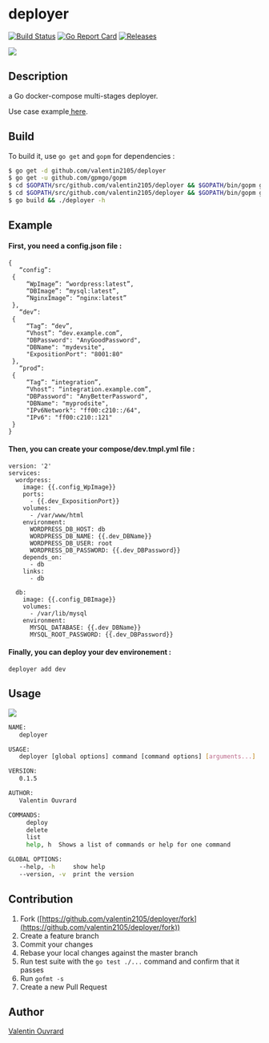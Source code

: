 # deployer
[![Build Status](https://travis-ci.org/valentin2105/deployer.svg?branch=master)](https://travis-ci.org/valentin2105/deployer)
[![Go Report Card](https://goreportcard.com/badge/github.com/valentin2105/deployer)](https://goreportcard.com/report/github.com/valentin2105/deployer)
[![Releases](https://coderelease.io/badge/valentin2105/deployer)](https://coderelease.io/github/repository/valentin2105/deployer)

![](https://i.imgur.com/Je8FbDT.png)

## Description
a Go docker-compose multi-stages deployer.

Use case example[ here](https://opsnotice.xyz/deployer-multi-stage-dockercompose/
).

## Build

To build it, use `go get` and `gopm` for dependencies :

```bash
$ go get -d github.com/valentin2105/deployer
$ go get -u github.com/gpmgo/gopm
$ cd $GOPATH/src/github.com/valentin2105/deployer && $GOPATH/bin/gopm get 
$ cd $GOPATH/src/github.com/valentin2105/deployer && $GOPATH/bin/gopm get
$ go build && ./deployer -h
```

## Example

#### First, you need a config.json file :
```
{
   “config”:
 {
     “WpImage”: “wordpress:latest”,
     “DBImage”: “mysql:latest”,
     “NginxImage”: “nginx:latest”
 },
   “dev”:
 {
     “Tag”: “dev”,
     “Vhost”: “dev.example.com”,
     "DBPassword": "AnyGoodPassword",
     "DBName": "mydevsite",
     "ExpositionPort": "8001:80"
 },
   “prod”:
 {
     “Tag”: “integration”,
     “Vhost”: “integration.example.com”,
     "DBPassword": "AnyBetterPassword",
     "DBName": "myprodsite",
     "IPv6Network": "ff00:c210::/64",
     "IPv6": "ff00:c210::121"
 }
}
```
#### Then, you can create your compose/dev.tmpl.yml file :
```
version: '2'
services:
  wordpress:
    image: {{.config_WpImage}}
    ports:
      - {{.dev_ExpositionPort}}
    volumes:
      - /var/www/html
    environment:
      WORDPRESS_DB_HOST: db
      WORDPRESS_DB_NAME: {{.dev_DBName}}
      WORDPRESS_DB_USER: root
      WORDPRESS_DB_PASSWORD: {{.dev_DBPassword}}
    depends_on:
      - db
    links:
      - db

  db:
    image: {{.config_DBImage}}
    volumes:
      - /var/lib/mysql
    environment:
      MYSQL_DATABASE: {{.dev_DBName}}
      MYSQL_ROOT_PASSWORD: {{.dev_DBPassword}}
```
#### Finally, you can deploy your dev environement :
```
deployer add dev
```

## Usage

![](http://i.imgur.com/ngkdqr0.gif)

```bash
NAME:
   deployer

USAGE:
   deployer [global options] command [command options] [arguments...]

VERSION:
   0.1.5

AUTHOR:
   Valentin Ouvrard

COMMANDS:
     deploy
     delete
     list
     help, h  Shows a list of commands or help for one command

GLOBAL OPTIONS:
   --help, -h     show help
   --version, -v  print the version
```

## Contribution

1. Fork ([https://github.com/valentin2105/deployer/fork](https://github.com/valentin2105/deployer/fork))
1. Create a feature branch
1. Commit your changes
1. Rebase your local changes against the master branch
1. Run test suite with the `go test ./...` command and confirm that it passes
1. Run `gofmt -s`
1. Create a new Pull Request

## Author

[Valentin Ouvrard](https://github.com/valentin2105)
